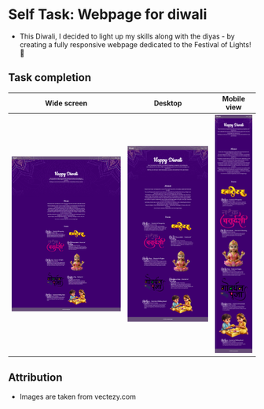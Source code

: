 # Self Task: Webpage for diwali
- This Diwali, I decided to light up my skills along with the diyas - by creating a fully responsive webpage dedicated to the Festival of Lights! 🌟

## Task completion 
| Wide screen | Desktop | Mobile view|
|-------------|---------|------------|
|![wide](./ss/wide.png)|![desktop](./ss/desktop.png)|![mobile](./ss/mobile.png)|

## Attribution
- Images are taken from vectezy.com